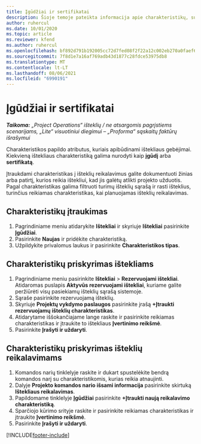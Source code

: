 ```yaml
---
title: Įgūdžiai ir sertifikatai
description: Šioje temoje pateikta informacija apie charakteristikų, susijusių su įgūdžiais ir sertifikatais, įtraukimą į išteklių duomenis.
author: ruhercul
ms.date: 10/01/2020
ms.topic: article
ms.reviewer: kfend
ms.author: ruhercul
ms.openlocfilehash: bf892d791b192005cc72d7fed08f2f22a12c002eb270a0faef6ae476fafafc20
ms.sourcegitcommit: 7f8d1e7a16af769adb43d1877c28fdce53975db8
ms.translationtype: MT
ms.contentlocale: lt-LT
ms.lasthandoff: 08/06/2021
ms.locfileid: "6990191"
---
```

# <a name="skills-and-certifications"></a>Įgūdžiai ir sertifikatai
_**Taikoma:** „Project Operations“ išteklių / ne atsargomis pagrįstiems scenarijams, „Lite“ visuotiniui diegimui – „Proforma“ sąskaitų faktūrų išrašymui_

Charakteristikos papildo atributus, kuriais apibūdinami ištekliaus gebėjimai. Kiekvieną ištekliaus charakteristiką galima nurodyti kaip **įgūdį** arba **sertifikatą**.

Įtraukdami charakteristikas į išteklių reikalavimus galite dokumentuoti žinias arba patirtį, kurios reikia ištekliui, kad jis galėtų atlikti projekto užduotis. Pagal charakteristikas galima filtruoti turimų išteklių sąrašą ir rasti išteklius, turinčius reikiamas charakteristikas, kai planuojamas išteklių reikalavimas.

## <a name="add-characteristics"></a>Charakteristikų įtraukimas

1. Pagrindiniame meniu atidarykite **Ištekliai** ir skyriuje **Ištekliai** pasirinkite **Įgūdžiai**.
2. Pasirinkite **Naujas** ir pridėkite charakteristiką.
3. Užpildykite privalomus laukus ir pasirinkite **Charakteristikos tipas**.

## <a name="assign-characteristics-to-resources"></a>Charakteristikų priskyrimas ištekliams

1. Pagrindiniame meniu pasirinkite **Ištekliai** > **Rezervuojami ištekliai**. Atidaromas puslapis **Aktyvūs rezervuojami ištekliai**, kuriame galite peržiūrėti visų pasiekiamų išteklių sąrašą sistemoje.
2. Sąraše pasirinkite rezervuojamą išteklių.
3. Skyriuje **Projektų vykdymo paslaugos** pasirinkite įrašą **+Įtraukti rezervuojamų išteklių charakteristikas**.
4. Atidarytame iššokančiajame lange raskite ir pasirinkite reikiamas charakteristikas ir įtraukite to ištekliaus **Įvertinimo reikšmė**.
5. Pasirinkite **Įrašyti ir uždaryti**.

## <a name="assign-characteristics-to-resource-requirements"></a>Charakteristikų priskyrimas išteklių reikalavimams

1. Komandos narių tinklelyje raskite ir dukart spustelėkite bendrą komandos narį su charakteristikomis, kurias reikia atnaujinti.
2. Dalyje **Projekto komandos nario išsami informacija** pasirinkite skirtuką **Ištekliaus reikalavimas**.
3. Papildomame tinklelyje **Įgūdžiai** pasirinkite **+Įtraukti naują reikalavimo charakteristiką**.
4. Sparčiojo kūrimo srityje raskite ir pasirinkite reikiamas charakteristikas ir įtraukite **Įvertinimo reikšmė**.
5. Pasirinkite **Įrašyti ir uždaryti**.

[!INCLUDE[footer-include](../includes/footer-banner.md)]
